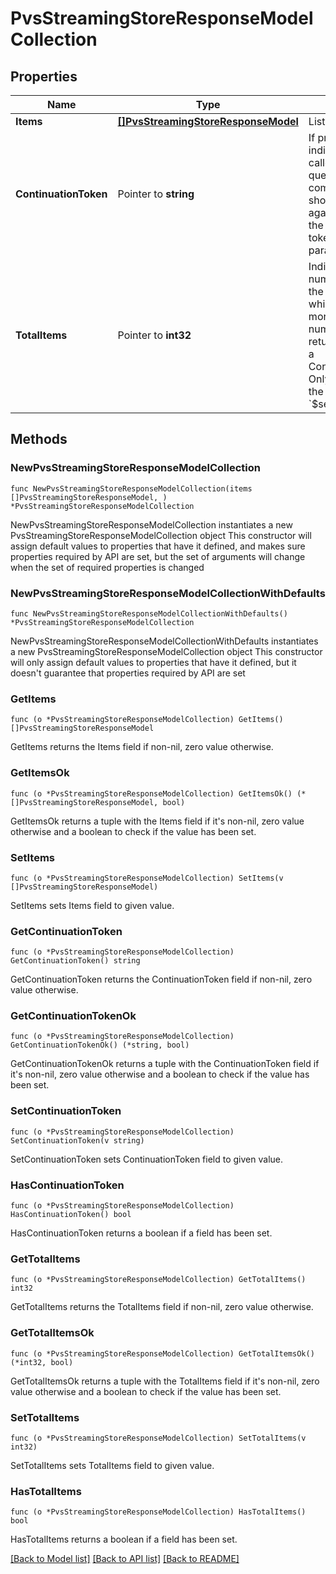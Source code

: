 # PvsStreamingStoreResponseModelCollection

## Properties

Name | Type | Description | Notes
------------ | ------------- | ------------- | -------------
**Items** | [**[]PvsStreamingStoreResponseModel**](PvsStreamingStoreResponseModel.md) | List of items. | 
**ContinuationToken** | Pointer to **string** | If present, indicates to the caller that the query was not complete, and they should call the API again specifying the continuation token as a query parameter. | [optional] 
**TotalItems** | Pointer to **int32** | Indicates the total number of items in the collection, which may be more than the number of Items returned, if there is a ContinuationToken.  Only returned in the response to &#x60;$search&#x60; APIs. | [optional] 

## Methods

### NewPvsStreamingStoreResponseModelCollection

`func NewPvsStreamingStoreResponseModelCollection(items []PvsStreamingStoreResponseModel, ) *PvsStreamingStoreResponseModelCollection`

NewPvsStreamingStoreResponseModelCollection instantiates a new PvsStreamingStoreResponseModelCollection object
This constructor will assign default values to properties that have it defined,
and makes sure properties required by API are set, but the set of arguments
will change when the set of required properties is changed

### NewPvsStreamingStoreResponseModelCollectionWithDefaults

`func NewPvsStreamingStoreResponseModelCollectionWithDefaults() *PvsStreamingStoreResponseModelCollection`

NewPvsStreamingStoreResponseModelCollectionWithDefaults instantiates a new PvsStreamingStoreResponseModelCollection object
This constructor will only assign default values to properties that have it defined,
but it doesn't guarantee that properties required by API are set

### GetItems

`func (o *PvsStreamingStoreResponseModelCollection) GetItems() []PvsStreamingStoreResponseModel`

GetItems returns the Items field if non-nil, zero value otherwise.

### GetItemsOk

`func (o *PvsStreamingStoreResponseModelCollection) GetItemsOk() (*[]PvsStreamingStoreResponseModel, bool)`

GetItemsOk returns a tuple with the Items field if it's non-nil, zero value otherwise
and a boolean to check if the value has been set.

### SetItems

`func (o *PvsStreamingStoreResponseModelCollection) SetItems(v []PvsStreamingStoreResponseModel)`

SetItems sets Items field to given value.


### GetContinuationToken

`func (o *PvsStreamingStoreResponseModelCollection) GetContinuationToken() string`

GetContinuationToken returns the ContinuationToken field if non-nil, zero value otherwise.

### GetContinuationTokenOk

`func (o *PvsStreamingStoreResponseModelCollection) GetContinuationTokenOk() (*string, bool)`

GetContinuationTokenOk returns a tuple with the ContinuationToken field if it's non-nil, zero value otherwise
and a boolean to check if the value has been set.

### SetContinuationToken

`func (o *PvsStreamingStoreResponseModelCollection) SetContinuationToken(v string)`

SetContinuationToken sets ContinuationToken field to given value.

### HasContinuationToken

`func (o *PvsStreamingStoreResponseModelCollection) HasContinuationToken() bool`

HasContinuationToken returns a boolean if a field has been set.

### GetTotalItems

`func (o *PvsStreamingStoreResponseModelCollection) GetTotalItems() int32`

GetTotalItems returns the TotalItems field if non-nil, zero value otherwise.

### GetTotalItemsOk

`func (o *PvsStreamingStoreResponseModelCollection) GetTotalItemsOk() (*int32, bool)`

GetTotalItemsOk returns a tuple with the TotalItems field if it's non-nil, zero value otherwise
and a boolean to check if the value has been set.

### SetTotalItems

`func (o *PvsStreamingStoreResponseModelCollection) SetTotalItems(v int32)`

SetTotalItems sets TotalItems field to given value.

### HasTotalItems

`func (o *PvsStreamingStoreResponseModelCollection) HasTotalItems() bool`

HasTotalItems returns a boolean if a field has been set.


[[Back to Model list]](../README.md#documentation-for-models) [[Back to API list]](../README.md#documentation-for-api-endpoints) [[Back to README]](../README.md)


